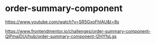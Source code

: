 # order-summary-component

https://www.youtube.com/watch?v=SR5GxoFhIAU&t=8s  

https://www.frontendmentor.io/challenges/order-summary-component-QlPmajDUj/hub/order-summary-component-l2HYfsLgs
